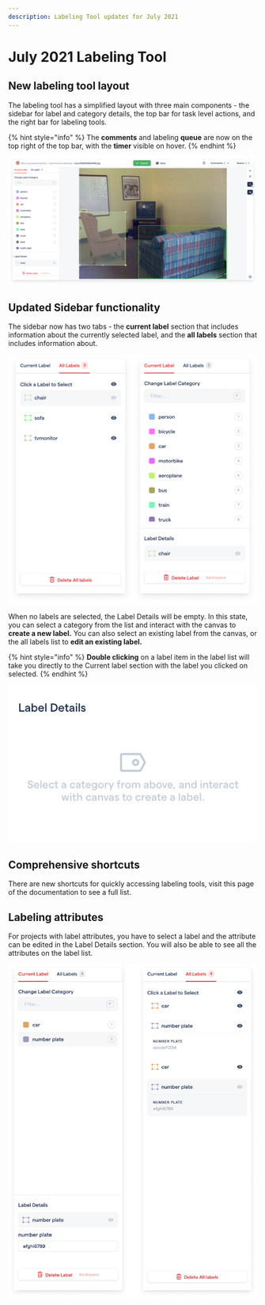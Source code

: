 ```yaml
---
description: Labeling Tool updates for July 2021
---
```


# July 2021 Labeling Tool

##  New labeling tool layout

The labeling tool has a simplified layout with three main components - the sidebar for label and category details, the top bar for task level actions, and the right bar for labeling tools. 

{% hint style="info" %}
The **comments** and labeling **queue** are now on the top right of the top bar, with the **timer** visible on hover. 
{% endhint %}

![](../.gitbook/assets/app.redbrickai-12-2-.png)

## Updated Sidebar functionality

The sidebar now has two tabs - the **current label** section that includes information about the currently selected label, and the **all labels** section that includes information about. 

![](../.gitbook/assets/group-480.png)

When no labels are selected, the Label Details will be empty. In this state, you can select a category from the list and interact with the canvas to **create a new label.** You can also select an existing label from the canvas, or the all labels list to **edit an existing label.**

{% hint style="info" %}
**Double clicking** on a label item in the label list will take you directly to the Current label section with the label you clicked on selected. 
{% endhint %}

![](../.gitbook/assets/app.redbrickai.com_3d0caac7-b1e9-483f-8676-c0aca73af232_projects_4d649a26-42b6-46e5-81c5-5d9de74f662d_tool_label_taskid-9f3bcbeb-f8a2-43b4-a946-6aac80553dc7-1-.png)



## Comprehensive shortcuts

There are new shortcuts for quickly accessing labeling tools, visit this page of the documentation to see a full list. 

## Labeling attributes

For projects with label attributes, you have to select a label and the attribute can be edited in the Label Details section. You will also be able to see all the attributes on the label list. 

![](../.gitbook/assets/group-481.png)

